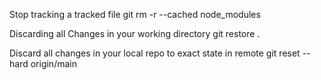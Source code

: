 Stop tracking a tracked file
   git rm -r  --cached node_modules

Discarding all Changes in your working directory
   git restore .

Discard all changes in your local repo to exact state in remote
   git reset --hard origin/main
